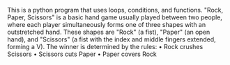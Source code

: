 This is a python program that uses loops, conditions, and functions. 
"Rock, Paper, Scissors" is a basic hand game usually played between two people, where each 
player simultaneously forms one of three shapes with an outstretched hand. These shapes are 
"Rock" (a fist), "Paper" (an open hand), and "Scissors" (a fist with the index and middle fingers 
extended, forming a V). The winner is determined by the rules: 
• Rock crushes Scissors 
• Scissors cuts Paper 
• Paper covers Rock 
